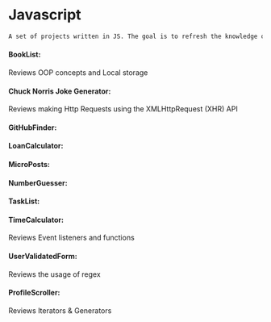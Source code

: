 # Javascript

```sh
A set of projects written in JS. The goal is to refresh the knowledge of the language by looking at these examples. 
```

#### BookList:
Reviews OOP concepts and Local storage

#### Chuck Norris Joke Generator:
Reviews making Http Requests using the XMLHttpRequest (XHR) API

#### GitHubFinder:

#### LoanCalculator:

#### MicroPosts:

#### NumberGuesser:

#### TaskList:

#### TimeCalculator:
Reviews Event listeners and functions 

#### UserValidatedForm:
Reviews the usage of regex

#### ProfileScroller: 
Reviews Iterators & Generators

